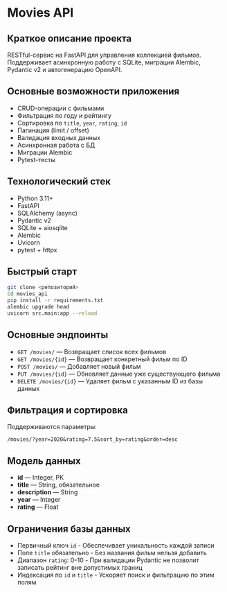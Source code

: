 # Movies API

## Краткое описание проекта
RESTful-сервис на FastAPI для управления коллекцией фильмов.  
Поддерживает асинхронную работу с SQLite, миграции Alembic, Pydantic v2 и автогенерацию OpenAPI.

## Основные возможности приложения
- CRUD-операции с фильмами  
- Фильтрация по году и рейтингу  
- Сортировка по `title`, `year`, `rating`, `id`  
- Пагинация (limit / offset)  
- Валидация входных данных  
- Асинхронная работа с БД  
- Миграции Alembic  
- Pytest-тесты  

## Технологический стек
- Python 3.11+  
- FastAPI  
- SQLAlchemy (async)  
- Pydantic v2  
- SQLite + aiosqlite  
- Alembic  
- Uvicorn  
- pytest + httpx  

## Быстрый старт
```bash
git clone <репозиторий>
cd movies_api
pip install -r requirements.txt
alembic upgrade head
uvicorn src.main:app --reload
```

## Основные эндпоинты
- `GET /movies/` — Возвращает список всех фильмов  
- `GET /movies/{id}` — Возвращает конкретный фильм по ID
- `POST /movies/` — Добавляет новый фильм 
- `PUT /movies/{id}` — Обновляет данные уже существующего фильма
- `DELETE /movies/{id}` — Удаляет фильм с указанным ID из базы данных

## Фильтрация и сортировка
Поддерживаются параметры:
```
/movies/?year=2020&rating=7.5&sort_by=rating&order=desc
```

## Модель данных
- **id** — Integer, PK  
- **title** — String, обязательное  
- **description** — String  
- **year** — Integer  
- **rating** — Float  

## Ограничения базы данных
- Первичный ключ `id` - Обеспечивает уникальность каждой записи  
- Поле `title` обязательно - Без названия фильм нельзя добавить
- Диапазон `rating`: 0–10 - При валидации Pydantic не позволит записать рейтинг вне допустимых границ
- Индексация по `id` и `title` - Ускоряет поиск и фильтрацию по этим полям
